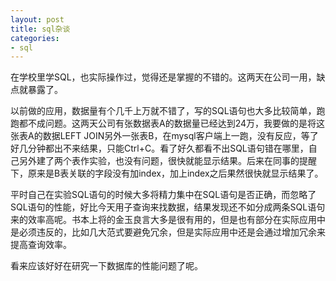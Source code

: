 ```yaml
---
layout: post
title: sql杂谈
categories:
- sql
---
```

在学校里学SQL，也实际操作过，觉得还是掌握的不错的。这两天在公司一用，缺点就暴露了。

以前做的应用，数据量有个几千上万就不错了，写的SQL语句也大多比较简单，跑跑都不成问题。这两天公司有张数据表A的数据量已经达到24万，我要做的是将这张表A的数据LEFT JOIN另外一张表B，在mysql客户端上一跑，没有反应，等了好几分钟都出不来结果，只能Ctrl+C。看了好久都看不出SQL语句错在哪里，自己另外建了两个表作实验，也没有问题，很快就能显示结果。后来在同事的提醒下，原来是B表关联的字段没有加index，加上index之后果然很快就显示结果了。

平时自己在实验SQL语句的时候大多将精力集中在SQL语句是否正确，而忽略了SQL语句的性能，好比今天用子查询来找数据，结果发现还不如分成两条SQL语句来的效率高呢。书本上将的金玉良言大多是很有用的，但是也有部分在实际应用中是必须违反的，比如几大范式要避免冗余，但是实际应用中还是会通过增加冗余来提高查询效率。

看来应该好好在研究一下数据库的性能问题了呢。

